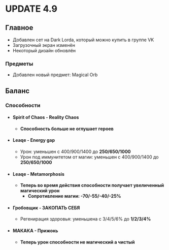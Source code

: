 # UPDATE 4.9

## Главное

* Добавлен сет на Dark Lorda, который можно купить в группе VK
* Загрузочный экран изменён
* Некоторый дизайн обновлён

### Предметы

* Добавлен новый предмет: Magical Orb

## Баланс

### Способности

* #### Spirit of Chaos - Reality Chaos
  * **Способность больше не оглушает героев**

* #### Leaqe - Energy gap
  * Урон: уменьшен с 400/900/1400 до **250/650/1000**
  * Урон под иммунитетом от магии: уменьшен с 400/900/1400 до **250/650/1000**

* #### Leaqe - Metamorphosis
  * **Теперь во время действия способности получает увеличенный магический урон**
  	* **Сопротивление магии: -70/-55/-40/-25%**

* #### Гробовщик - ЗАКОПАТЬ СЕБЯ
  * Регенирация здоровья: уменьшена с 3/4/5/6% до **1/2/3/4%**

* #### МАКАКА - Прижокь
  * **Теперь урон способности не магический а чистый**
